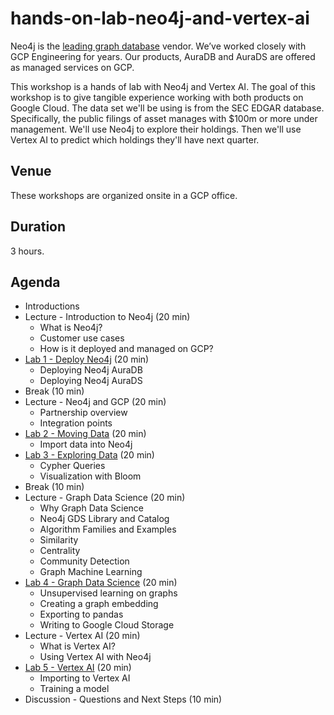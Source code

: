 # hands-on-lab-neo4j-and-vertex-ai
Neo4j is the [leading graph database](https://neo4j.com/whitepapers/forrester-wave-graph-data-platforms/) vendor.  We’ve worked closely with GCP Engineering for years.  Our products, AuraDB and AuraDS are offered as managed services on GCP.

This workshop is a hands of lab with Neo4j and Vertex AI.  The goal of this workshop is to give tangible experience working with both products on Google Cloud.  The data set we'll be using is from the SEC EDGAR database.  Specifically, the public filings of asset manages with $100m or more under management.  We'll use Neo4j to explore their holdings.  Then we'll use Vertex AI to predict which holdings they'll have next quarter.

## Venue
These workshops are organized onsite in a GCP office.

## Duration
3 hours.

## Agenda
* Introductions
* Lecture - Introduction to Neo4j (20 min)
    * What is Neo4j?
    * Customer use cases
    * How is it deployed and managed on GCP?
* [Lab 1 - Deploy Neo4j](Lab%201%20-%20Deploy%20Neo4j) (20 min)
    * Deploying Neo4j AuraDB
    * Deploying Neo4j AuraDS
* Break (10 min)
* Lecture - Neo4j and GCP (20 min)
    * Partnership overview
    * Integration points
* [Lab 2 - Moving Data](Lab%202%20-%20Moving%20Data) (20 min)
    * Import data into Neo4j
* [Lab 3 - Exploring Data](Lab%203%20-%20Exploring%20Data) (20 min)
    * Cypher Queries
    * Visualization with Bloom
* Break (10 min)
* Lecture - Graph Data Science (20 min)
    * Why Graph Data Science
    * Neo4j GDS Library and Catalog
    * Algorithm Families and Examples
    * Similarity
    * Centrality
    * Community Detection
    * Graph Machine Learning
* [Lab 4 - Graph Data Science](Lab%204%20-%20Graph%20Data%20Science) (20 min)
    * Unsupervised learning on graphs
    * Creating a graph embedding
    * Exporting to pandas
    * Writing to Google Cloud Storage
* Lecture - Vertex AI (20 min)
    * What is Vertex AI?
    * Using Vertex AI with Neo4j
* [Lab 5 - Vertex AI](Lab%205%20-%20Vertex%20AI) (20 min)
    * Importing to Vertex AI
    * Training a model
* Discussion - Questions and Next Steps (10 min)
